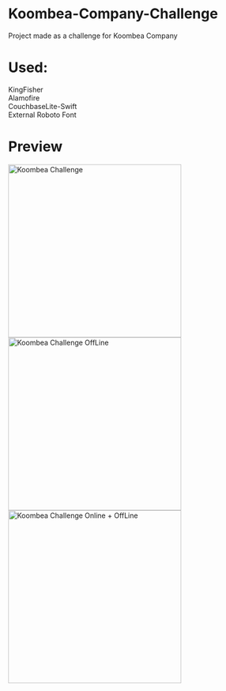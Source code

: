 # Koombea-Company-Challenge
Project made as a challenge for Koombea Company

# Used:
KingFisher<br/>
Alamofire<br/>
CouchbaseLite-Swift<br/>
External Roboto Font<br/>

# Preview
<img src="https://github.com/renatomateusx/Koombea-Company-Challenge/blob/master/koombeaGif.gif" width="350" title="Koombea Challenge">
<img src="https://github.com/renatomateusx/Koombea-Company-Challenge/blob/master/koombeaGifOffLine.gif" width="350" title="Koombea Challenge OffLine">
<img src="https://github.com/renatomateusx/Koombea-Company-Challenge/blob/master/OnlinePlusOfflineScreen.gif" width="350" title="Koombea Challenge Online + OffLine">
